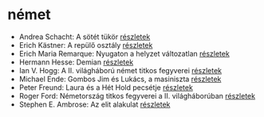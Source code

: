 # német

- Andrea Schacht: A sötét tükör [részletek](_details/%7Bopf.creator%7D.md#id_951)
- Erich Kästner: A repülő osztály [részletek](_details/%7Bopf.creator%7D.md#id_964)
- Erich Maria Remarque: Nyugaton a helyzet változatlan [részletek](_details/%7Bopf.creator%7D.md#id_317)
- Hermann Hesse: Demian [részletek](_details/%7Bopf.creator%7D.md#id_399)
- Ian V. Hogg: A II. világháború német titkos fegyverei [részletek](_details/%7Bopf.creator%7D.md#id_1454)
- Michael Ende: Gombos ​Jim és Lukács, a masiniszta [részletek](_details/%7Bopf.creator%7D.md#id_1492)
- Peter Freund: Laura és a Hét Hold pecsétje [részletek](_details/%7Bopf.creator%7D.md#id_586)
- Roger Ford: Németország titkos fegyverei a II. világháborúban [részletek](_details/%7Bopf.creator%7D.md#id_1444)
- Stephen E. Ambrose: Az elit alakulat [részletek](_details/%7Bopf.creator%7D.md#id_316)